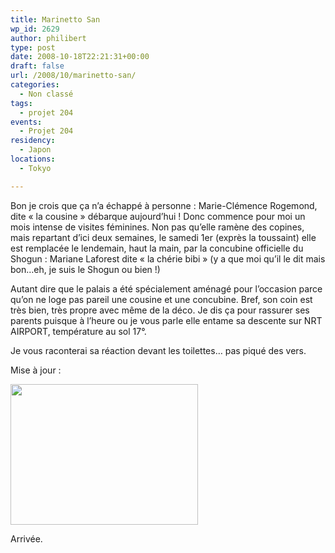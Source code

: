 ```yaml
---
title: Marinetto San
wp_id: 2629
author: philibert
type: post
date: 2008-10-18T22:21:31+00:00
draft: false
url: /2008/10/marinetto-san/
categories:
  - Non classé
tags:
  - projet 204
events:
  - Projet 204
residency:
  - Japon
locations:
  - Tokyo

---
```

Bon je crois que ça n&rsquo;a échappé à personne : Marie-Clémence Rogemond, dite « la cousine » débarque aujourd&rsquo;hui ! Donc commence pour moi un mois intense de visites féminines. Non pas qu&rsquo;elle ramène des copines, mais repartant d&rsquo;ici deux semaines, le samedi 1er (exprès la toussaint) elle est remplacée le lendemain, haut la main, par la concubine officielle du Shogun : Mariane Laforest dite « la chérie bibi » (y a que moi qu&rsquo;il le dit mais bon&#8230;eh, je suis le Shogun ou bien !)

Autant dire que le palais a été spécialement aménagé pour l&rsquo;occasion parce qu&rsquo;on ne loge pas pareil une cousine et une concubine. Bref, son coin est très bien, très propre avec même de la déco. Je dis ça pour rassurer ses parents puisque à l&rsquo;heure ou je vous parle elle entame sa descente sur NRT AIRPORT, température au sol 17°.

Je vous raconterai sa réaction devant les toilettes&#8230; pas piqué des vers.

Mise à jour : 

<div id="attachment_430" class="wp-caption aligncenter" style="max-width: 300px">
  <a href="{{< aws >}}/uploads/img_3358.jpg"><img class="size-medium wp-image-430" title="img_3358" src="{{< aws >}}/uploads/img_3358.jpg" alt="" width="300" height="225" /></a>
  
  <p class="wp-caption-text">
    Arrivée.
  </p>
</div>

<p style="text-align: center;">
   
</p>
